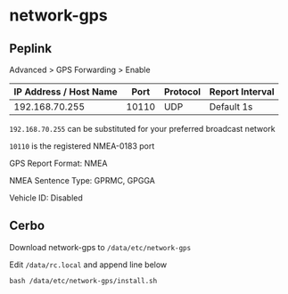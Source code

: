 # network-gps

## Peplink
Advanced > GPS Forwarding > Enable

IP Address / Host Name|Port|Protocol|Report Interval	
--|--|--|--
192.168.70.255|10110|UDP|Default 1s

`192.168.70.255` can be substituted for your preferred broadcast network

`10110` is the registered NMEA-0183 port

GPS Report Format: NMEA

NMEA Sentence Type: GPRMC, GPGGA

Vehicle ID: Disabled

## Cerbo
Download network-gps to `/data/etc/network-gps`

Edit `/data/rc.local` and append line below
```
bash /data/etc/network-gps/install.sh
```
